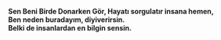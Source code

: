 
**Sen Beni Birde Donarken Gör,
Hayatı sorgulatır insana hemen,  
Ben neden buradayım, diyiverirsin.  
Belki de insanlardan en bilgin sensin.**
